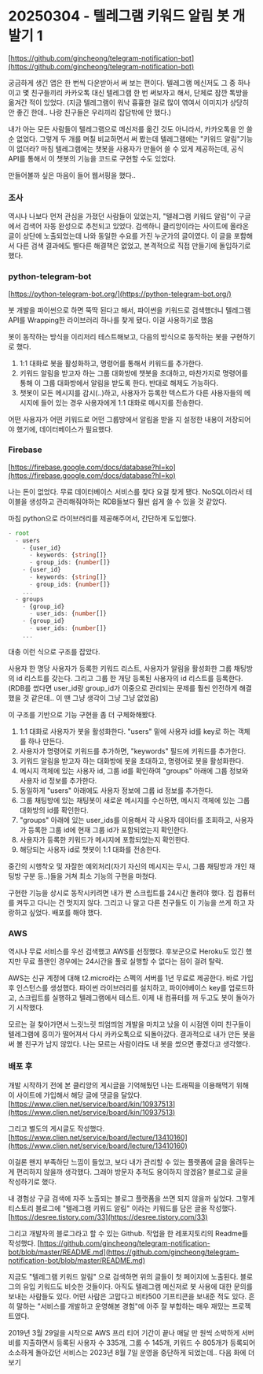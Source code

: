 # 20250304 - 텔레그램 키워드 알림 봇 개발기 1

[https://github.com/gincheong/telegram-notification-bot](https://github.com/gincheong/telegram-notification-bot)

궁금하게 생긴 앱은 한 번씩 다운받아서 써 보는 편이다.
텔레그램 메신저도 그 중 하나이고
몇 친구들끼리 카카오톡 대신 텔레그램 한 번 써보자고 해서, 단체로 잠깐 톡방을 옮겨간 적이 있었다.
(지금 텔레그램이 워낙 흉흉한 걸로 많이 엮여서 이미지가 상당히 안 좋긴 한데.. 나랑 친구들은 우리끼리 잡담밖에 안 했다.)

내가 아는 모든 사람들이 텔레그램으로 메신저를 옮긴 것도 아니라서, 카카오톡을 안 쓸 순 없었다.
그렇게 두 개를 며칠 비교하면서 써 봤는데 텔레그램에는 "키워드 알림"기능이 없더라?
마침 텔레그램에는 챗봇을 사용자가 만들어 쓸 수 있게 제공하는데, 공식 API를 통해서 이 챗봇의 기능을 코드로 구현할 수도 있었다.

만들어볼까 싶은 마음이 들어 웹서핑을 했다..

### 조사

역시나 나보다 먼저 관심을 가졌던 사람들이 있었는지, "텔레그램 키워드 알림"이 구글에서 검색어 자동 완성으로 추천되고 있었다. 검색하니 클리앙이라는 사이트에 올라온 글이 상단에 노출되었는데 나와 동일한 수요를 가진 누군가의 글이였다. 이 글을 포함해서 다른 검색 결과에도 별다른 해결책은 없었고, 본격적으로 직접 만들기에 돌입하기로 했다.

### python-telegram-bot

[https://python-telegram-bot.org/](https://python-telegram-bot.org/)

봇 개발을 파이썬으로 하면 뚝딱 된다고 해서, 파이썬을 키워드로 검색했더니
텔레그램 API를 Wrapping한 라이브러리 하나를 찾게 됐다. 이걸 사용하기로 했음

봇이 동작하는 방식을 이리저리 테스트해보고, 다음의 방식으로 동작하는 봇을 구현하기로 했다.

1. 1:1 대화로 봇을 활성화하고, 명령어를 통해서 키워드를 추가한다.
2. 키워드 알림을 받고자 하는 그룹 대화방에 챗봇을 초대하고, 마찬가지로 명령어를 통해 이 그룹 대화방에서 알림을 받도록 한다. 반대로 해제도 가능하다.
3. 챗봇이 모든 메시지를 감시(..)하고, 사용자가 등록한 텍스트가 다른 사용자들의 메시지에 들어 있는 경우 사용자에게 1:1 대화로 메시지를 전송한다.

어떤 사용자가 어떤 키워드로 어떤 그룹방에서 알림을 받을 지 설정한 내용이 저장되어야 했기에, 데이터베이스가 필요했다.

### Firebase

[https://firebase.google.com/docs/database?hl=ko](https://firebase.google.com/docs/database?hl=ko)

나는 돈이 없었다. 무료 데이터베이스 서비스를 찾다 요걸 찾게 됐다.
NoSQL이라서 테이블을 생성하고 관리해줘야하는 RDB들보다 훨씬 쉽게 쓸 수 있을 것 같았다.

마침 python으로 라이브러리를 제공해주어서, 간단하게 도입했다.

```ts
- root
  - users
    - {user_id}
      - keywords: {string[]}
      - group_ids: {number[]}
    - {user_id}
      - keywords: {string[]}
      - group_ids: {number[]}
    ...
  - groups
    - {group_id}
      - user_ids: {number[]}
    - {group_id}
      - user_ids: {number[]}
    ...
```

대충 이런 식으로 구조를 잡았다.

사용자 한 명당 사용자가 등록한 키워드 리스트, 사용자가 알림을 활성화한 그룹 채팅방의 id 리스트를 갖는다.
그리고 그룹 한 개당 등록된 사용자의 id 리스트를 등록한다.
(RDB를 썼다면 user_id랑 group_id가 이중으로 관리되는 문제를 훨씬 안전하게 해결했을 것 같은데.. 이 땐 그냥 생각이 그냥 그냥 없었음)

이 구조를 기반으로 기능 구현을 좀 더 구체화해봤다.

1. 1:1 대화로 사용자가 봇을 활성화한다. "users" 밑에 사용자 id를 key로 하는 객체를 하나 만든다.
2. 사용자가 명령어로 키워드를 추가하면, "keywords" 필드에 키워드를 추가한다.
3. 키워드 알림을 받고자 하는 대화방에 봇을 초대하고, 명령어로 봇을 활성화한다.
4. 메시지 객체에 있는 사용자 id, 그룹 id를 확인하여 "groups" 아래에 그룹 정보와 사용자 id 정보를 추가한다.
5. 동일하게 "users" 아래에도 사용자 정보에 그룹 id 정보를 추가한다.
6. 그룹 채팅방에 있는 채팅봇이 새로운 메시지를 수신하면, 메시지 객체에 있는 그룹 대화방의 id를 확인한다.
7. "groups" 아래에 있는 user_ids를 이용해서 각 사용자 데이터를 조회하고, 사용자가 등록한 그룹 id에 현재 그룹 id가 포함되었는지 확인한다.
8. 사용자가 등록한 키워드가 메시지에 포함되었는지 확인한다.
9. 해당되는 사용자 id로 챗봇이 1:1 대화를 전송한다.

중간의 시행착오 및 자잘한 예외처리(자기 자신의 메시지는 무시, 그룹 채팅방과 개인 채팅방 구분 등..)들을 거쳐 최소 기능의 구현을 마쳤다.

구현한 기능을 상시로 동작시키려면 내가 짠 스크립트를 24시간 돌려야 했다. 집 컴퓨터를 켜두고 다니는 건 멋지지 않다.
그리고 나 말고 다른 친구들도 이 기능을 쓰게 하고 자랑하고 싶었다. 배포를 해야 했다.

### AWS

역시나 무료 서비스를 우선 검색했고 AWS를 선정했다. 후보군으로 Heroku도 있긴 했지만 무료 플랜인 경우에는 24시간을 풀로 실행할 수 없다는 점이 걸려 탈락.

AWS는 신규 계정에 대해 t2.micro라는 스펙의 서버를 1년 무료로 제공한다. 바로 가입 후 인스턴스를 생성했다.
파이썬 라이브러리를 설치하고, 파이어베이스 key를 업로드하고, 스크립트를 실행하고 텔레그램에서 테스트.
이제 내 컴퓨터를 꺼 두고도 봇이 돌아가기 시작했다.

모르는 걸 찾아가면서 느릿느릿 띄엄띄엄 개발을 마치고 났을 이 시점엔 이미 친구들이 텔레그램에 흥미가 떨어져서 다시 카카오톡으로 되돌아갔다.
결과적으로 내가 만든 봇을 써 볼 친구가 남지 않았다. 나는 모르는 사람이라도 내 봇을 썼으면 좋겠다고 생각했다.

### 배포 후

개발 시작하기 전에 본 클리앙의 게시글을 기억해뒀던 나는 트래픽을 이용해먹기 위해 이 사이트에 가입해서 해당 글에 댓글을 달았다. [https://www.clien.net/service/board/kin/10937513](https://www.clien.net/service/board/kin/10937513)

그리고 별도의 게시글도 작성했다. [https://www.clien.net/service/board/lecture/13410160](https://www.clien.net/service/board/lecture/13410160)

이걸론 왠지 부족하단 느낌이 들었고, 보다 내가 관리할 수 있는 플랫폼에 글을 올려두는 게 편리하지 않을까 생각했다.
그래야 방문자 추적도 용이하지 않겠음? 블로그로 글을 작성하기로 했다.

내 경험상 구글 검색에 자주 노출되는 블로그 플랫폼을 쓰면 되지 않을까 싶었다. 그렇게 티스토리 블로그에 "텔레그램 키워드 알림" 이라는 키워드를 담은 글을 작성했다. [https://desree.tistory.com/33](https://desree.tistory.com/33)

그리고 개발자의 블로그라고 할 수 있는 Github.
작업을 한 레포지토리의 Readme를 작성했다. [https://github.com/gincheong/telegram-notification-bot/blob/master/README.md](https://github.com/gincheong/telegram-notification-bot/blob/master/README.md)

지금도 "텔레그램 키워드 알림" 으로 검색하면 위의 글들이 첫 페이지에 노출된다. 블로그의 유입 키워드도 비슷한 것들이다.
아직도 텔레그램 메신저로 봇 사용에 대한 문의를 보내는 사람들도 있다.
어떤 사람은 고맙다고 비타500 기프티콘을 보내준 적도 있다.
흔히 말하는 "서비스를 개발하고 운영해본 경험"에 아주 잘 부합하는 매우 재밌는 프로젝트였다.

2019년 3월 29일을 시작으로
AWS 프리 티어 기간이 끝나 매달 만 원씩 소박하게 서버비를 지출하면서
등록된 사용자 수 335개, 그룹 수 145개, 키워드 수 805개가 등록되어
소소하게 돌아갔던 서비스는 2023년 8월 7일 운영을 중단하게 되었는데.. 다음 화에 더보기
